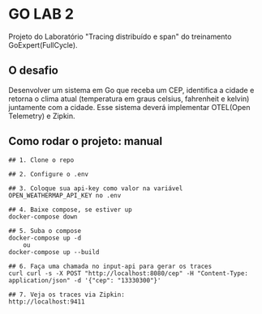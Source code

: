 # GO LAB 2
Projeto do Laboratório "Tracing distribuído e span" do treinamento GoExpert(FullCycle).

## O desafio
Desenvolver um sistema em Go que receba um CEP, identifica a cidade e retorna o clima atual (temperatura em graus celsius, fahrenheit e kelvin) juntamente com a cidade. Esse sistema deverá implementar OTEL(Open Telemetry) e Zipkin.

## Como rodar o projeto: manual

``` shell
## 1. Clone o repo

## 2. Configure o .env

## 3. Coloque sua api-key como valor na variável OPEN_WEATHERMAP_API_KEY no .env

## 4. Baixe compose, se estiver up
docker-compose down

## 5. Suba o compose 
docker-compose up -d 
    ou 
docker-compose up --build

## 6. Faça uma chamada no input-api para gerar os traces
curl curl -s -X POST "http://localhost:8080/cep" -H "Content-Type: application/json" -d '{"cep": "13330300"}'

## 7. Veja os traces via Zipkin: 
http://localhost:9411
